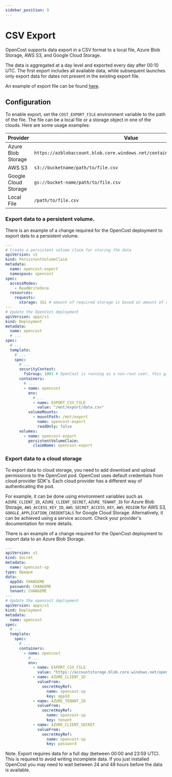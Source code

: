 ```yaml
---
sidebar_position: 9
---
```


# CSV Export

OpenCost supports data export in a CSV format to a local file, Azure Blob Storage, AWS S3, and Google Cloud Storage.

The data is aggregated at a day level and exported every day after 00:10 UTC.
The first export includes all available data, while subsequent launches only export data for dates not present in the existing export file.

An example of export file can be found [here](/export-sample.csv).


## Configuration


To enable export, set the `COST_EXPORT_FILE` environment variable to the path of the file. The file can be a local file or a storage object in one of the clouds. Here are some usage examples:

| Provider             | Value                                                                        |
|----------------------|------------------------------------------------------------------------------|
| Azure Blob Storage   | `https://azblobaccount.blob.core.windows.net/containername/path/to/file.csv` |
| AWS S3               | `s3://bucketname/path/to/file.csv `                                          |
| Google Cloud Storage | `gs://bucket-name/path/to/file.csv`                                          |
| Local File           | `/path/to/file.csv `                                                         |



### Export data to a persistent volume.

There is an example of a change required for the OpenCost deployment to export data to a persistent volume.

```yaml
---
# Create a persistent volume claim for storing the data
apiVersion: v1
kind: PersistentVolumeClaim
metadata:
  name: opencost-export
  namespace: opencost
spec:
  accessModes:
    - ReadWriteOnce
  resources:
    requests:
      storage: 1Gi # amount of required storage is based on amount of containers running on the cluster, adjust if required
---
# Update the OpenCost deployment
apiVersion: apps/v1
kind: Deployment
metadata:
  name: opencost
  # ...
spec:
  # ...
  template:
    # ...
    spec:
      # ...
      securityContext:
        fsGroup: 1001 # OpenCost is running as a non-root user, this gives container permission to write to the pvc
      containers:
        # ...
        - name: opencost
          env:
            # ...
            - name: EXPORT_CSV_FILE
              value: "/mnt/export/data.csv"
          volumeMounts:
            - mountPath: /mnt/export
              name: opencost-export
              readOnly: false
      volumes:
        - name: opencost-export
          persistentVolumeClaim:
            claimName: opencost-export
```

### Export data to a cloud storage

To export data to cloud storage, you need to add download and upload permissions to the OpenCost pod. OpenCost uses default credentials from cloud provider SDK's. Each cloud provider has a different way of authenticating the pod.

For example, it can be done using environment variables such as `AZURE_CLIENT_ID`, `AZURE_CLIENT_SECRET`, `AZURE_TENANT_ID` for Azure Blob Storage, `AWS_ACCESS_KEY_ID`, `AWS_SECRET_ACCESS_KEY`, `AWS_REGION` for AWS S3, `GOOGLE_APPLICATION_CREDENTIALS` for Google Cloud Storage. Alternatively, it can be achieved using a service account. Check your provider's documentation for more details.

There is an example of a change required for the OpenCost deployment to export data to an Azure Blob Storage.

```yaml
---
apiVersion: v1
kind: Secret
metadata:
  name: opencost-sp
type: Opaque
data:
  appId: CHANGEME
  password: CHANGEME
  tenant: CHANGEME
---
# Update the opencost deployment
apiVersion: apps/v1
kind: Deployment
metadata:
  name: opencost
spec:
  # ...
  template:
    spec:
      # ...
      containers:
        - name: opencost
          # ...
          env:
            - name: EXPORT_CSV_FILE
              value: "https://accountstorage.blob.core.windows.net/opencost/path/to/file.csv"
            - name: AZURE_CLIENT_ID
              valueFrom:
                secretKeyRef:
                  name: opencost-sp
                  key: appId
            - name: AZURE_TENANT_ID
              valueFrom:
                secretKeyRef:
                  name: opencost-sp
                  key: tenant
            - name: AZURE_CLIENT_SECRET
              valueFrom:
                secretKeyRef:
                  name: opencost-sp
                  key: password
```

Note. Export requires data for a full day (between 00:00 and 23:59 UTC). This is required to avoid writing incomplete data.
If you just installed OpenCost you may need to wait between 24 and 48 hours before the data is available.
